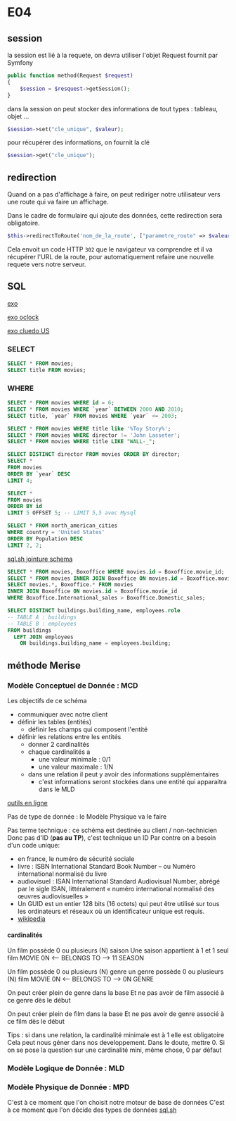 # E04

## session

la session est lié à la requete, on devra utiliser l'objet Request fournit par Symfony

```php
public function method(Request $request)
{
    $session = $resquest->getSession();
}
```

dans la session on peut stocker des informations de tout types : tableau, objet ...

```php
$session->set("cle_unique", $valeur);
```

pour récupérer des informations, on fournit la clé

```php
$session->get("cle_unique");
```

## redirection

Quand on a pas d'affichage à faire, on peut rediriger notre utilisateur vers une route qui va faire un affichage.

Dans le cadre de formulaire qui ajoute des données, cette redirection sera obligatoire.

```php
$this->redirectToRoute('nom_de_la_route', ["parametre_route" => $valeurParamètre]);
```

Cela envoit un code HTTP `302` que le navigateur va comprendre et il va récupérer l'URL de la route, pour automatiquement refaire une nouvelle requete vers notre serveur.

## SQL

[exo](https://sqlbolt.com/lesson/select_queries_introduction)

[exo oclock](http://cluedo.oclock.lan/)

[exo cluedo US](https://mystery.knightlab.com/)

### SELECT

```sql
SELECT * FROM movies;
SELECT title FROM movies;
```

### WHERE

```sql
SELECT * FROM movies WHERE id = 6;
SELECT * FROM movies WHERE `year` BETWEEN 2000 AND 2010;
SELECT title, `year` FROM movies WHERE `year` <= 2003;
```

```sql
SELECT * FROM movies WHERE title like '%Toy Story%';
SELECT * FROM movies WHERE director != 'John Lasseter';
SELECT * FROM movies WHERE title LIKE "WALL-_";
```


```sql
SELECT DISTINCT director FROM movies ORDER BY director;
SELECT *
FROM movies
ORDER BY `year` DESC
LIMIT 4;

SELECT *
FROM movies
ORDER BY id
LIMIT 5 OFFSET 5; -- LIMIT 5,5 avec Mysql
```

```sql
SELECT * FROM north_american_cities
WHERE country = 'United States'
ORDER BY Population DESC
LIMIT 2, 2;
```

[sql.sh jointure schema](https://sql.sh/2401-sql-join-infographie)

```sql
SELECT * FROM movies, Boxoffice WHERE movies.id = Boxoffice.movie_id;
SELECT * FROM movies INNER JOIN Boxoffice ON movies.id = Boxoffice.movie_id;
SELECT movies.*, Boxoffice.* FROM movies
INNER JOIN Boxoffice ON movies.id = Boxoffice.movie_id
WHERE Boxoffice.International_sales > Boxoffice.Domestic_sales;
```

```sql
SELECT DISTINCT buildings.building_name, employees.role 
-- TABLE A : buildings
-- TABLE B : employees
FROM buildings
  LEFT JOIN employees
    ON buildings.building_name = employees.building;
```

## méthode Merise

### Modèle Conceptuel de Donnée : MCD

Les objectifs de ce schéma

* communiquer avec notre client
* définir les tables (entités)
  * définir les champs qui composent l'entité
* définir les relations entre les entités
  * donner 2 cardinalités
  * chaque cardinalités a
    * une valeur minimale : 0/1
    * une valeur maximale : 1/N
  * dans une relation il peut y avoir des informations supplémentaires
    * c'est informations seront stockées dans une entité qui apparaitra dans le MLD

[outils en ligne](https://www.mocodo.net/)

Pas de type de donnée : le Modèle Physique va le faire

Pas terme technique : ce schéma est destinée au client / non-technicien
Donc pas d'ID (**pas au TP**), c'est technique un ID
Par contre on a besoin d'un code unique:

* en france, le numéro de sécurité sociale
* livre : ISBN International Standard Book Number – ou Numéro international normalisé du livre
* audiovisuel : ISAN International Standard Audiovisual Number, abrégé par le sigle ISAN, littéralement « numéro international normalisé des œuvres audiovisuelles »
* Un GUID est un entier 128 bits (16 octets) qui peut être utilisé sur tous les ordinateurs et réseaux où un identificateur unique est requis.
* [wikipedia](https://en.wikipedia.org/wiki/Unique_identifier)

#### cardinalités

Un film possède 0 ou plusieurs (N) saison
Une saison appartient à 1 et 1 seul film
MOVIE 0N <-- BELONGS TO --> 11 SEASON

Un film possède 0 ou plusieurs (N) genre
un genre possède 0 ou plusieurs (N) film
MOVIE 0N <-- BELONGS TO --> 0N GENRE

On peut créer plein de genre dans la base
Et ne pas avoir de film associé à ce genre dès le début

On peut créer plein de film dans la base
Et ne pas avoir de genre associé à ce film dès le début

Tips : si dans une relation, la cardinalité minimale est à 1 elle est obligatoire
Cela peut nous géner dans nos developpement.
Dans le doute, mettre 0.
Si on se pose la question sur une cardinalité mini, même chose, 0 par défaut

### Modèle Logique de Donnée : MLD



### Modèle Physique de Donnée : MPD

C'est à ce moment que l'on choisit notre moteur de base de données
C'est à ce moment que l'on décide des types de données [sql.sh](https://sql.sh/416-limites-types-donnees-sgbd)